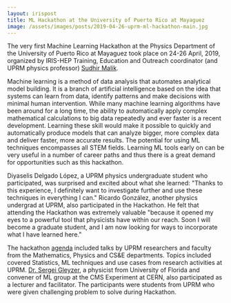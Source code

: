 ```yaml
---
layout: irispost
title: ML Hackathon at the University of Puerto Rico at Mayaguez
image: /assets/images/posts/2019-04-26-uprm-ml-hackathon-main.jpg
---
```


The very first Machine Learning Hackathon at the Physics Department
of the University of Puerto Rico at Mayaguez took place on 24-26
April, 2019, organized by IRIS-HEP Training, Education and Outreach
coordinator (and UPRM physics professor) [Sudhir Malik](http://charma.uprm.edu/~malik/).
<!--more-->

Machine learning is a method of data analysis that automates analytical
model building. It is a branch of artificial intelligence based on
the idea that systems can learn from data, identify patterns and
make decisions with minimal human intervention.  While many machine
learning algorithms have been around for a long time, the ability
to automatically apply complex mathematical calculations to big
data repeatedly and ever faster is a recent development. Learning
these skill would make it possible to quickly and automatically
produce models that can analyze bigger, more complex data and deliver
faster, more accurate results. The potential for using ML techniques
encompasses all STEM fields. Learning ML tools early on can be
very useful in a number of career paths and thus there is a great demand
for opportunities such as this hackathon.

Diyaselis Delgado López, a UPRM physics undergraduate student who
participated, was surprised and excited about what she learned: "Thanks to
this experience, I definitely want to investigate further and use these
techniques in everything I can." Ricardo González, another physics undergrad
at UPRM, also participated in the Hackathon. He felt that attending the
Hackathon was extremely valuable "because it opened my eyes to a powerful tool
that physicists have within our reach. Soon I will become a graduate student,
and I am now looking for ways to incorporate what I have learned here."

The hackathon [agenda](https://indico.cern.ch/event/809812/timetable/)
included talks by UPRM researchers and faculty from the Mathematics, Physics
and CS&E departments. Topics included covered Statistics, ML
techniques and use cases from research activities at UPRM. [Dr. Sergei
Gleyzer](http://sergeigleyzer.com), a physicist from University of Florida and convener of ML group at
the CMS Experiment at CERN, also participated as a lecturer and facilitator.
The participants were students from UPRM who were given challenging
problem to solve during Hackathon.









